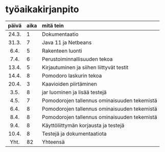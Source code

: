 # työaikakirjanpito

| päivä | aika | mitä tein  |
| :----:|:-----| :-----|
| 24.3. | 1    | Dokumentaatio |
| 31.3. | 7    | Java 11 ja Netbeans |
|  6.4. | 5    | Rakenteen luonti |
|  7.4. | 6    | Perustoiminnallisuuden tekoa |
| 13.4. | 5    | Kirjautuminen ja siihen liittyvät testit |
| 14.4. | 8    | Pomodoro laskurin tekoa |
| 20.4. | 3    | Kaavioiden piirtäminen |
|  3.5. | 8    | jar luominen ja lisää testejä |
|  4.5. | 7    | Pomodorojen tallennus ominaisuuden tekemistä |
|  6.4. | 8    | Pomodorojen tallennus ominaisuuden tekemistä |
|  8.4. | 8    | Pomodorojen tallennus ominaisuuden tekemistä |
|  9.4. | 8    | Käyttöliittymän korjausta ja testejä |
| 10.4. | 8    | Testejä ja dokumentaatiota |
| Yht.  | 82   | Yhteensä